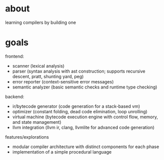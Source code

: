 # about

learning compilers by building one

# goals

frontend:

- scanner (lexical analysis)
- parser (syntax analysis with ast construction; supports recursive descent, pratt, shunting yard, peg)
- error reporter (context-sensitive error messages)
- semantic analyzer (basic semantic checks and runtime type checking)

backend:

- ir/bytecode generator (code generation for a stack-based vm)
- optimizer (constant folding, dead code elimination, loop unrolling)
- virtual machine (bytecode execution engine with control flow, memory, and state management)
- llvm integration (llvm ir, clang, llvmlite for advanced code generation)

features/explorations

- modular compiler architecture with distinct components for each phase
- implementation of a simple procedural language
